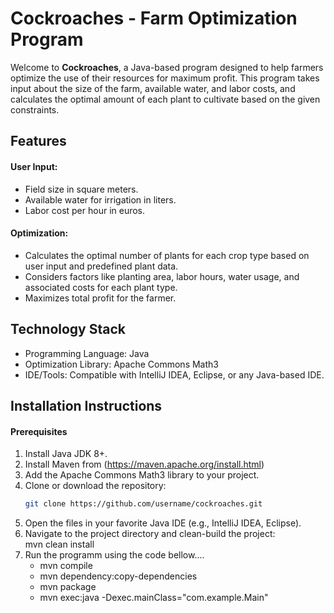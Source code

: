 # Cockroaches - Farm Optimization Program

Welcome to **Cockroaches**, a Java-based program designed to help farmers optimize the use of their resources for maximum profit. This program takes input about the size of the farm, available water, and labor costs, and calculates the optimal amount of each plant to cultivate based on the given constraints.

## Features
#### User Input:

- Field size in square meters.
- Available water for irrigation in liters.
- Labor cost per hour in euros.
#### Optimization:
- Calculates the optimal number of plants for each crop type based on user input and predefined plant data.
- Considers factors like planting area, labor hours, water usage, and associated costs for each plant type.
- Maximizes total profit for the farmer.

## Technology Stack
- Programming Language: Java
- Optimization Library: Apache Commons Math3
- IDE/Tools: Compatible with IntelliJ IDEA, Eclipse, or any Java-based IDE.


## Installation Instructions
#### Prerequisites
1. Install Java JDK 8+.
2. Install Maven from (https://maven.apache.org/install.html)  
3. Add the Apache Commons Math3 library to your project.
4. Clone or download the repository:
   ```bash
   git clone https://github.com/username/cockroaches.git

5. Open the files in your favorite Java IDE (e.g., IntelliJ IDEA, Eclipse).
6. Navigate to the project directory and clean-build the project:  
   mvn clean install    
 7. Run the programm using the code bellow....
    -  mvn compile
    -  mvn dependency:copy-dependencies
    -  mvn package
    -  mvn exec:java -Dexec.mainClass="com.example.Main"  
